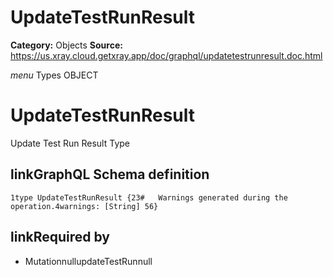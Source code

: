 # UpdateTestRunResult

**Category:** Objects
**Source:** https://us.xray.cloud.getxray.app/doc/graphql/updatetestrunresult.doc.html

*menu* Types OBJECT
 # UpdateTestRunResult
 Update Test Run Result Type

## linkGraphQL Schema definition
 `1type UpdateTestRunResult {23#   Warnings generated during the operation.4warnings: [String] 56}`
## linkRequired by
 - MutationnullupdateTestRunnull